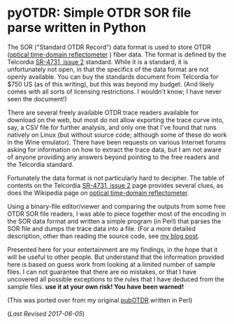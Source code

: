 # pyOTDR: Simple OTDR SOR file parse written in Python

The SOR ("Standard OTDR Record") data format is used to store OTDR 
([optical time-domain
reflectometer](http://https://en.wikipedia.org/wiki/Optical_time-domain_reflectometer)
) fiber data.  The format is defined by the Telcordia [SR-4731, issue
2](http://telecom-info.telcordia.com/site-cgi/ido/docs.cgi?ID=SEARCH&DOCUMENT=SR-4731&)
standard.  While it is a standard, it is unfortunately not open, in
that the specifics of the data format are not openly available.  You
can buy the standards document from Telcordia for $750 US (as of this
writing), but this was beyond my budget. (And likely comes with
all sorts of licensing restrictions. I wouldn't know; I have never
seen the document!)


There are several freely available OTDR trace readers available for
download on the web, but most do not allow exporting the trace curve
into, say, a CSV file for further analysis, and only one that I've
found that runs natively on Linux (but without source code; although
some of these do work in the Wine emulator).  There have been requests
on various Internet forums asking for information on how to extract
the trace data, but I am not aware of anyone providing any answers
beyond pointing to the free readers and the Telcordia standard.


Fortunately the data format is not particularly hard to decipher.  The
table of contents on the Telcordia [SR-4731, issue
2](http://telecom-info.telcordia.com/site-cgi/ido/docs.cgi?ID=SEARCH&DOCUMENT=SR-4731&)
page provides several clues, as does the Wikipedia page on [optical
time-domain
reflectometer](http://https://en.wikipedia.org/wiki/Optical_time-domain_reflectometer).


Using a binary-file editor/viewer and comparing the outputs from
some free OTDR SOR file readers, I was able to piece together most of
the encoding in the SOR data format and written a simple program (in
Perl) that parses the SOR file and dumps the trace data into a file.
(For a more detailed description, other than reading the source code,
see [my blog
post](http://morethanfootnotes.blogspot.com/2015/07/the-otdr-optical-time-domain.html?view=sidebar).


Presented here for your entertainment are my findings, in the hope
that it will be useful to other people.  But understand that the
information provided here is based on guess work from looking at a
limited number of sample files.  I can not guarantee that there are no
mistakes, or that I have uncovered all possible exceptions to the
rules that I have deduced from the sample files.  **use it at your own
risk! You have been warned!** 

(This was ported over from my original [pubOTDR](https://github.com/sid5432/pubOTDR)
written in Perl)

(*Last Revised 2017-06-05*)

